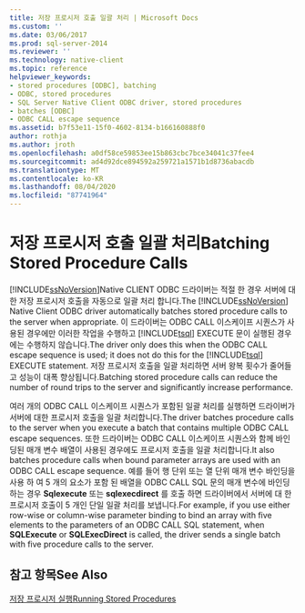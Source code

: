 ```yaml
---
title: 저장 프로시저 호출 일괄 처리 | Microsoft Docs
ms.custom: ''
ms.date: 03/06/2017
ms.prod: sql-server-2014
ms.reviewer: ''
ms.technology: native-client
ms.topic: reference
helpviewer_keywords:
- stored procedures [ODBC], batching
- ODBC, stored procedures
- SQL Server Native Client ODBC driver, stored procedures
- batches [ODBC]
- ODBC CALL escape sequence
ms.assetid: b7f53e11-15f0-4602-8134-b166160888f0
author: rothja
ms.author: jroth
ms.openlocfilehash: a0df58ce59853ee15b863cbc7bce34041c37fee4
ms.sourcegitcommit: ad4d92dce894592a259721a1571b1d8736abacdb
ms.translationtype: MT
ms.contentlocale: ko-KR
ms.lasthandoff: 08/04/2020
ms.locfileid: "87741964"
---
```

# <a name="batching-stored-procedure-calls"></a><span data-ttu-id="6efb5-102">저장 프로시저 호출 일괄 처리</span><span class="sxs-lookup"><span data-stu-id="6efb5-102">Batching Stored Procedure Calls</span></span>
  <span data-ttu-id="6efb5-103">[!INCLUDE[ssNoVersion](../../includes/ssnoversion-md.md)]Native CLIENT ODBC 드라이버는 적절 한 경우 서버에 대 한 저장 프로시저 호출을 자동으로 일괄 처리 합니다.</span><span class="sxs-lookup"><span data-stu-id="6efb5-103">The [!INCLUDE[ssNoVersion](../../includes/ssnoversion-md.md)] Native Client ODBC driver automatically batches stored procedure calls to the server when appropriate.</span></span> <span data-ttu-id="6efb5-104">이 드라이버는 ODBC CALL 이스케이프 시퀀스가 사용된 경우에만 이러한 작업을 수행하고 [!INCLUDE[tsql](../../includes/tsql-md.md)] EXECUTE 문이 실행된 경우에는 수행하지 않습니다.</span><span class="sxs-lookup"><span data-stu-id="6efb5-104">The driver only does this when the ODBC CALL escape sequence is used; it does not do this for the [!INCLUDE[tsql](../../includes/tsql-md.md)] EXECUTE statement.</span></span> <span data-ttu-id="6efb5-105">저장 프로시저 호출을 일괄 처리하면 서버 왕복 횟수가 줄어들고 성능이 대폭 향상됩니다.</span><span class="sxs-lookup"><span data-stu-id="6efb5-105">Batching stored procedure calls can reduce the number of round trips to the server and significantly increase performance.</span></span>  
  
 <span data-ttu-id="6efb5-106">여러 개의 ODBC CALL 이스케이프 시퀀스가 포함된 일괄 처리를 실행하면 드라이버가 서버에 대한 프로시저 호출을 일괄 처리합니다.</span><span class="sxs-lookup"><span data-stu-id="6efb5-106">The driver batches procedure calls to the server when you execute a batch that contains multiple ODBC CALL escape sequences.</span></span> <span data-ttu-id="6efb5-107">또한 드라이버는 ODBC CALL 이스케이프 시퀀스와 함께 바인딩된 매개 변수 배열이 사용된 경우에도 프로시저 호출을 일괄 처리합니다.</span><span class="sxs-lookup"><span data-stu-id="6efb5-107">It also batches procedure calls when bound parameter arrays are used with an ODBC CALL escape sequence.</span></span> <span data-ttu-id="6efb5-108">예를 들어 행 단위 또는 열 단위 매개 변수 바인딩을 사용 하 여 5 개의 요소가 포함 된 배열을 ODBC CALL SQL 문의 매개 변수에 바인딩하는 경우 **Sqlexecute** 또는 **sqlexecdirect** 를 호출 하면 드라이버에서 서버에 대 한 프로시저 호출이 5 개인 단일 일괄 처리를 보냅니다.</span><span class="sxs-lookup"><span data-stu-id="6efb5-108">For example, if you use either row-wise or column-wise parameter binding to bind an array with five elements to the parameters of an ODBC CALL SQL statement, when **SQLExecute** or **SQLExecDirect** is called, the driver sends a single batch with five procedure calls to the server.</span></span>  
  
## <a name="see-also"></a><span data-ttu-id="6efb5-109">참고 항목</span><span class="sxs-lookup"><span data-stu-id="6efb5-109">See Also</span></span>  
 [<span data-ttu-id="6efb5-110">저장 프로시저 실행</span><span class="sxs-lookup"><span data-stu-id="6efb5-110">Running Stored Procedures</span></span>](running-stored-procedures.md)  
  
  
